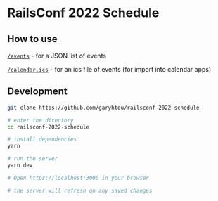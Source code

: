 # RailsConf 2022 Schedule

## How to use

[`/events`](https://railsconf-2022-schedule.hosted.garytou.dev/events) - for a JSON list of events

[`/calendar.ics`](https://railsconf-2022-schedule.hosted.garytou.dev/calendar.ics) - for an ics file of events (for import into calendar apps)

## Development

```sh
git clone https://github.com/garyhtou/railsconf-2022-schedule

# enter the directory
cd railsconf-2022-schedule

# install dependencies
yarn

# run the server
yarn dev

# Open https://localhost:3000 in your browser

# the server will refresh on any saved changes
```
